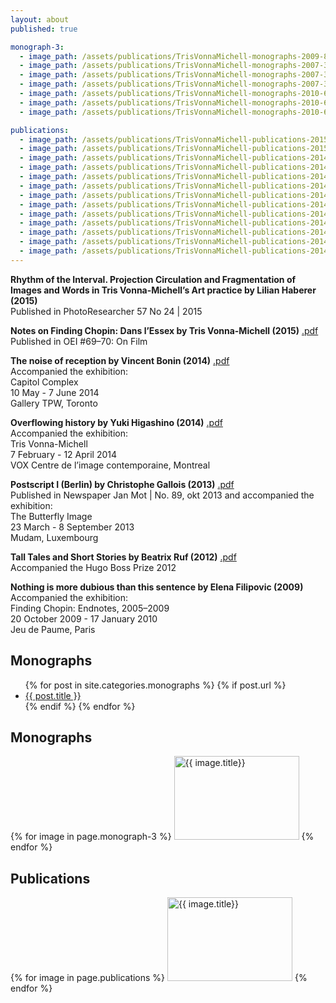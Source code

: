 ```yaml
---
layout: about
published: true

monograph-3:  
  - image_path: /assets/publications/TrisVonnaMichell-monographs-2009-82.jpg
  - image_path: /assets/publications/TrisVonnaMichell-monographs-2007-33.jpg
  - image_path: /assets/publications/TrisVonnaMichell-monographs-2007-34.jpg
  - image_path: /assets/publications/TrisVonnaMichell-monographs-2007-35.jpg
  - image_path: /assets/publications/TrisVonnaMichell-monographs-2010-60.jpg
  - image_path: /assets/publications/TrisVonnaMichell-monographs-2010-61.jpg
  - image_path: /assets/publications/TrisVonnaMichell-monographs-2010-62.jpg

publications:
  - image_path: /assets/publications/TrisVonnaMichell-publications-2015-45.jpg
  - image_path: /assets/publications/TrisVonnaMichell-publications-2015-44.jpg
  - image_path: /assets/publications/TrisVonnaMichell-publications-2014-81.jpg
  - image_path: /assets/publications/TrisVonnaMichell-publications-2014-80.jpg
  - image_path: /assets/publications/TrisVonnaMichell-publications-2014-79.jpg
  - image_path: /assets/publications/TrisVonnaMichell-publications-2014-67.jpg
  - image_path: /assets/publications/TrisVonnaMichell-publications-2014-66.jpg
  - image_path: /assets/publications/TrisVonnaMichell-publications-2014-65.jpg
  - image_path: /assets/publications/TrisVonnaMichell-publications-2014-64.jpg
  - image_path: /assets/publications/TrisVonnaMichell-publications-2014-58.jpg
  - image_path: /assets/publications/TrisVonnaMichell-publications-2014-40.jpg
  - image_path: /assets/publications/TrisVonnaMichell-publications-2014-39.jpg
  - image_path: /assets/publications/TrisVonnaMichell-publications-2014-37.jpg
---
```


**Rhythm of the Interval. Projection Circulation and Fragmentation of Images and Words in Tris Vonna-Michell’s Art practice by Lilian Haberer (2015)**<br/>
Published in PhotoResearcher 57 No 24 | 2015

**Notes on Finding Chopin: Dans l’Essex by Tris Vonna-Michell (2015)** [.pdf]({{site.baseurl}}/assets/pdf/TrisVM-text-on-filming-Finding-Chopin-published-by-OEI.pdf)<br/>
Published in OEI #69–70: On Film

**The noise of reception by Vincent Bonin (2014)** [.pdf]({{site.baseurl}}/assets/pdf/TrisVM-essay-by-Vincent-Bonin-for-TPW-Toronto.pdf)<br/>
Accompanied the exhibition:<br/>
Capitol Complex<br/>
10 May - 7 June 2014<br/>
Gallery TPW, Toronto

**Overflowing history by Yuki Higashino (2014)** [.pdf]({{site.baseurl}}/assets/pdf/TrisVM-essay-by-Yuki-Higashino-VOX.pdf)<br/>
Accompanied the exhibition:<br/>
Tris Vonna-Michell<br/>
7 February - 12 April 2014<br/>
VOX Centre de l’image contemporaine, Montreal

**Postscript I (Berlin) by Christophe Gallois (2013)** [.pdf]({{site.baseurl}}/assets/pdf/TrisVM-text-by-Christophe-Gallois-MUDAM-text.pdf)<br/>
Published in Newspaper Jan Mot | No. 89, okt 2013 and accompanied the
exhibition:<br/>
The Butterfly Image<br/>
23 March - 8 September 2013<br/>
Mudam, Luxembourg

**Tall Tales and Short Stories by Beatrix Ruf (2012)** [.pdf]({{site.baseurl}}/assets/pdf/TrisVM-essay-by-Beatrix-Ruf-for-Hugo-Boss-Prize-2012-catalogue.pdf)<br/>
Accompanied the Hugo Boss Prize 2012

**Nothing is more dubious than this sentence by Elena Filipovic (2009)** <!--[.pdf]({{site.baseurl}}/assets/pdf/TrisVM-Jeu-de-Paume-Paris.pdf)--><br/>
Accompanied the exhibition:<br/>
Finding Chopin: Endnotes, 2005–2009<br/>
20 October 2009 - 17 January 2010<br/>
Jeu de Paume, Paris

## Monographs

<ul>
    {% for post in site.categories.monographs %}
    {% if post.url %}
      <li><a href="{{ post.url }}">{{ post.title }}</a></li>
      {% endif %}
    {% endfor %}
</ul>


## Monographs
<div class="popup-gallery">
  {% for image in page.monograph-3 %}
    <a href="{{ image.image_path }}"><img src="{{ image.image_path }}" alt="{{ image.title}}" width="200" height="134" /></a>
  {% endfor %}
</div>

## Publications

<div class="popup-gallery">
  {% for image in page.publications %}
    <a href="{{ image.image_path }}"><img src="{{ image.image_path }}" alt="{{ image.title}}" width="200" height="134" /></a>
  {% endfor %}
</div>

<script type="text/javascript">
  $(document).ready(function() {
    $('.popup-gallery').magnificPopup({
      delegate: 'a',
      type: 'image',
      tLoading: 'Loading image #%curr%...',
      mainClass: 'mfp-img-mobile',
      gallery: {
        enabled: true,
        navigateByImgClick: true,
        preload: [0,1] // Will preload 0 - before current, and 1 after the current image
      },
      image: {
        tError: '<a href="%url%">The image #%curr%</a> could not be loaded.',
        titleSrc: function(item) {
          return 'Publications' + '<small>Tris Vonna-Michell</small>';
        }
      }
    });
  });
</script>

